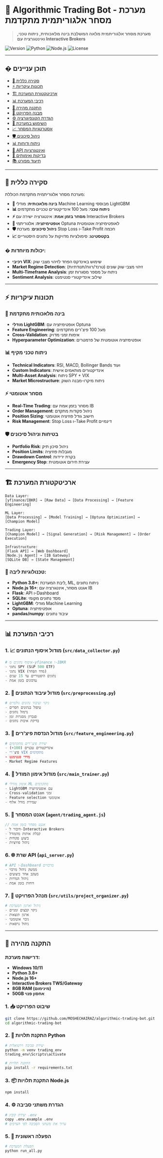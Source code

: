# 🤖 Algorithmic Trading Bot - מערכת מסחר אלגוריתמית מתקדמת

> **מערכת מסחר אלגוריתמית מלאה המשלבת בינה מלאכותית, ניתוח טכני, ואינטגרציה עם Interactive Brokers**

![Version](https://img.shields.io/badge/version-1.1.0-blue.svg)
![Python](https://img.shields.io/badge/python-3.8+-green.svg)
![Node.js](https://img.shields.io/badge/node.js-16+-green.svg)
![License](https://img.shields.io/badge/license-MIT-blue.svg)

---

## � תוכן עניינים

- [🎯 סקירה כללית](#-סקירה-כללית)
- [⚡ תכונות עיקריות](#-תכונות-עיקריות)
- [🏗️ ארכיטקטורת המערכת](#️-ארכיטקטורת-המערכת)
- [📊 רכיבי המערכת](#-רכיבי-המערכת)
- [🚀 התקנה מהירה](#-התקנה-מהירה)
- [📁 מבנה הפרויקט](#-מבנה-הפרויקט)
- [⚙️ הגדרת הקונפיגורציה](#️-הגדרת-הקונפיגורציה)
- [🔧 השימוש במערכת](#-השימוש-במערכת)
- [📈 אסטרטגיות המסחר](#-אסטרטגיות-המסחר)
- [🛡️ ניהול סיכונים](#️-ניהול-סיכונים)
- [📊 ניתוח ודוחות](#-ניתוח-ודוחות)
- [🔌 API ואינטגרציות](#-api-ואינטגרציות)
- [🧪 בדיקות ואימותים](#-בדיקות-ואימותים)
- [📚 תיעוד מפורט](#-תיעוד-מפורט)

---

## 🎯 סקירה כללית

מערכת מסחר אלגוריתמית מתקדמת הכוללת:

- **🧠 בינה מלאכותית**: מודלי Machine Learning מבוססי LightGBM
- **📊 ניתוח טכני**: מעל 100 אינדיקטורים טכניים מתקדמים
- **⚡ מסחר בזמן אמת**: אינטגרציה ישירה עם Interactive Brokers
- **🎯 אופטימיזציה**: אלגוריתמי Optuna לאופטימיזציה אוטומטית
- **🛡️ ניהול סיכונים**: מערכת Stop Loss ו-Take Profit חכמה
- **📈 בקטסטינג**: סימולציות מדויקות על נתונים היסטוריים

### � יכולות מיוחדות:
- **רכיבי VIX**: שימוש באינדקס הפחד לזיהוי מצבי שוק
- **Market Regime Detection**: זיהוי מצבי שוק שונים (טרנד/רווח/תנודתיות)
- **Multi-Timeframe Analysis**: ניתוח על מספר מסגרות זמן
- **Sentiment Analysis**: שילוב אינדיקטורי סנטימנט

---

## ⚡ תכונות עיקריות

### 🔮 בינה מלאכותית מתקדמת
- **מודלי LightGBM**: אופטימיזציה עם Optuna
- **Feature Engineering**: מעל 100 פיצ'רים מתקדמים
- **Cross-Validation**: אימות זמני מדויק
- **Hyperparameter Optimization**: אופטימיזציה אוטומטית של פרמטרים

### 📊 ניתוח טכני מקיף
- **Technical Indicators**: RSI, MACD, Bollinger Bands ועוד
- **Custom Indicators**: אינדיקטורים מותאמים אישית
- **Multi-Asset Analysis**: ניתוח SPY + VIX
- **Market Microstructure**: ניתוח מיקרו-מבנה השוק

### ⚡ מסחר אוטומטי
- **Real-Time Trading**: מסחר בזמן אמת עם IB
- **Order Management**: ניהול פקודות מתקדם
- **Position Sizing**: חישוב גודל פוזיציה אוטומטי
- **Risk Management**: Stop Loss ו-Take Profit דינמיים

### 🛡️ בטיחות וניהול סיכונים
- **Portfolio Risk**: ניהול סיכון תיק
- **Position Limits**: מגבלות פוזיציה
- **Drawdown Control**: בקרת ירידות
- **Emergency Stop**: עצירת חירום אוטומטית

---

## 🏗️ ארכיטקטורת המערכת

```
Data Layer:
[yfinance/IBKR] → [Raw Data] → [Data Processing] → [Feature Engineering]

ML Layer:
[Data Processing] → [Model Training] → [Optuna Optimization] → [Champion Model]

Trading Layer:
[Champion Model] → [Signal Generation] → [Risk Management] → [Order Execution]

Infrastructure:
[Flask API] → [Web Dashboard]
[Node.js Agent] → [IB Gateway]
[SQLite DB] → [State Management]
```

### 🔧 טכנולוגיות ליבה:
- **Python 3.8+**: ליבת המערכת, ML, ניתוח נתונים
- **Node.js 16+**: אגנט מסחר, אינטגרציה עם IB
- **Flask**: API ו-Dashboard
- **SQLite**: מסד נתונים מקומי
- **LightGBM**: מודלי Machine Learning
- **Optuna**: אופטימיזציה
- **pandas/numpy**: עיבוד נתונים

---

## 📊 רכיבי המערכת

### 1. 📈 מודול איסוף הנתונים (`src/data_collector.py`)
```python
# איסוף נתונים מ-yfinance ו-IBKR
- נתוני SPY (S&P 500 ETF)
- נתוני VIX (מדד הפחד)
- נתונים היסטוריים עד 15 שנים
- עדכונים בזמן אמת
```

### 2. 🧮 מודול עיבוד הנתונים (`src/preprocessing.py`)
```python
# ניקוי ועיבוד נתונים גולמיים
- טיפול בנתונים חסרים
- נרמול נתונים
- סנכרון מסגרות זמן
- בדיקת איכות נתונים
```

### 3. 🔬 מודול הנדסת פיצ'רים (`src/feature_engineering.py`)
```python
# יצירת פיצ'רים מתקדמים
- אינדיקטורים טכניים (100+)
- פיצ'רי VIX מתקדמים
- מדדי סנטימנט
- Market Regime Features
```

### 4. 🧠 מודול אימון המודל (`src/main_trainer.py`)
```python
# אימון מודלי ML מתקדמים
- LightGBM עם אופטימיזציה
- Cross-validation זמני
- Feature selection אוטומטי
- שמירת מודל אלוף
```

### 5. 🏃 אגנט המסחר (`agent/trading_agent.js`)
```javascript
// אגנט מסחר בזמן אמת
- חיבור ל-Interactive Brokers
- קבלת אותות מהמודל
- ביצוע פקודות
- ניהול פוזיציות
```

### 6. 🌐 שרת API (`api_server.py`)
```python
# API ו-Dashboard מרכזיים
- ממשק ניהול מרכזי
- מעקב אחר ביצועים
- ניהול הגדרות
- דוחות בזמן אמת
```

### 7. 🔄 מנהל הפרויקט (`src/utils/project_organizer.py`)
```python
# ניהול וארגון המערכת
- ניקוי קבצים זמניים
- ארגון תוצאות
- גיבוי אוטומטי
- ניהול גרסאות
```

---

## 🚀 התקנה מהירה

### דרישות מערכת:
- **Windows 10/11**
- **Python 3.8+**
- **Node.js 16+**
- **Interactive Brokers TWS/Gateway**
- **8GB RAM (מינימום)**
- **50GB אחסון פנוי**

### 1. 📥 שיבוט הפרויקט
```bash
git clone https://github.com/MOSHECHAIRAZ/algorithmic-trading-bot.git
cd algorithmic-trading-bot
```

### 2. 🐍 התקנת תלויות Python
```bash
# יצירת סביבה וירטואלית
python -m venv trading_env
trading_env\Scripts\activate

# התקנת תלויות
pip install -r requirements.txt
```

### 3. 📦 התקנת תלויות Node.js
```bash
npm install
```

### 4. ⚙️ הגדרת משתני סביבה
```bash
# יצירת קובץ .env
copy .env.example .env
# ערוך את משתני הסביבה לפי הצרכים
```

### 5. 🏁 הפעלה ראשונית
```bash
# הפעלת המערכת
python run_all.py
```


